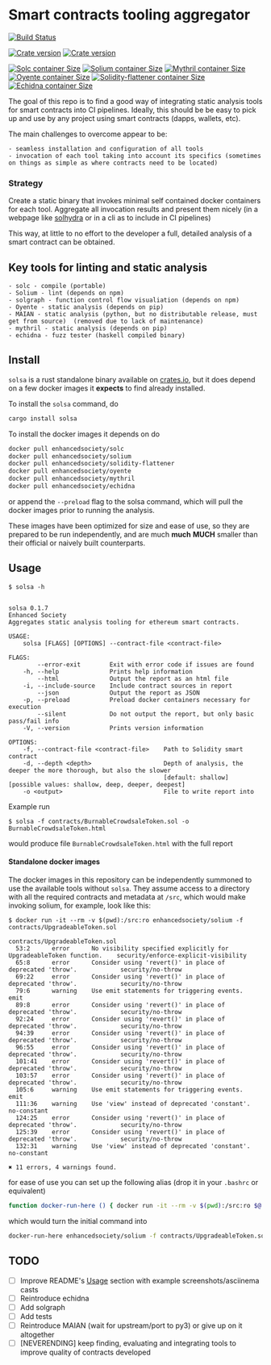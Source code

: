 # Smart contracts tooling aggregator

[![Build Status](https://api.travis-ci.org/enhancedsociety/solsa.svg?branch=master)](https://travis-ci.org/enhancedsociety/solsa)

[![Crate version](https://img.shields.io/crates/v/solsa.svg)](https://crates.io/crates/solsa)
[![Crate version](https://img.shields.io/crates/d/solsa.svg)](https://crates.io/crates/solsa)

[![Solc container Size](https://img.shields.io/microbadger/image-size/enhancedsociety/solc.svg?label=solc+docker+image+size)](https://hub.docker.com/r/enhancedsociety/solc/)
[![Solium container Size](https://img.shields.io/microbadger/image-size/enhancedsociety/solium.svg?label=solium+docker+image+size)](https://hub.docker.com/r/enhancedsociety/solium/)
[![Mythril container Size](https://img.shields.io/microbadger/image-size/enhancedsociety/mythril.svg?label=mythril+docker+image+size)](https://hub.docker.com/r/enhancedsociety/mythril/)
[![Oyente container Size](https://img.shields.io/microbadger/image-size/enhancedsociety/oyente.svg?label=oyente+docker+image+size)](https://hub.docker.com/r/enhancedsociety/oyente/)
[![Solidity-flattener container Size](https://img.shields.io/microbadger/image-size/enhancedsociety/solidity-flattener.svg?label=solidity-flattener+docker+image+size)](https://hub.docker.com/r/enhancedsociety/solidity-flattener/)
[![Echidna container Size](https://img.shields.io/microbadger/image-size/enhancedsociety/echidna.svg?label=echidna+docker+image+size)](https://hub.docker.com/r/enhancedsociety/echidna/)



The goal of this repo is to find a good way of integrating static analysis tools for smart contracts into CI pipelines.
Ideally, this should be be easy to pick up and use by any project using smart contracts (dapps, wallets, etc).

The main challenges to overcome appear to be:

    - seamless installation and configuration of all tools
    - invocation of each tool taking into account its specifics (sometimes on things as simple as where contracts need to be located)

### Strategy

Create a static binary that invokes minimal self contained docker containers for each tool. Aggregate all invocation results and present them nicely (in a webpage like [solhydra](https://github.com/BlockChainCompany/solhydra) or in a cli as to include in CI pipelines)

This way, at little to no effort to the developer a full, detailed analysis of a smart contract can be obtained.

## Key tools for linting and static analysis

    - solc - compile (portable)
    - Solium - lint (depends on npm)
    - solgraph - function control flow visualiation (depends on npm)
    - Oyente - static analysis (depends on pip)
    - MAIAN - static analysis (python, but no distributable release, must get from source)  (removed due to lack of maintenance)
    - mythril - static analysis (depends on pip)
    - echidna - fuzz tester (haskell compiled binary)

## Install

`solsa` is a rust standalone binary available on [crates.io](https://crates.io/crates/solsa), but it does depend on a few docker images it **expects** to find already installed.


To install the `solsa` command, do
```sh
cargo install solsa
```


To install the docker images it depends on do
```sh
docker pull enhancedsociety/solc
docker pull enhancedsociety/solium
docker pull enhancedsociety/solidity-flattener
docker pull enhancedsociety/oyente
docker pull enhancedsociety/mythril
docker pull enhancedsociety/echidna
```
or append the `--preload` flag to the solsa command, which will pull the docker images prior to running the analysis.

These images have been optimized for size and ease of use, so they are prepared to be run independently, and are much **much** **MUCH** smaller than their official or naively built counterparts.


## Usage

```
$ solsa -h


solsa 0.1.7
Enhanced Society
Aggregates static analysis tooling for ethereum smart contracts.

USAGE:
    solsa [FLAGS] [OPTIONS] --contract-file <contract-file>

FLAGS:
        --error-exit        Exit with error code if issues are found
    -h, --help              Prints help information
        --html              Output the report as an html file
    -i, --include-source    Include contract sources in report
        --json              Output the report as JSON
    -p, --preload           Preload docker containers necessary for execution
        --silent            Do not output the report, but only basic pass/fail info
    -V, --version           Prints version information

OPTIONS:
    -f, --contract-file <contract-file>    Path to Solidity smart contract
    -d, --depth <depth>                    Depth of analysis, the deeper the more thorough, but also the slower
                                           [default: shallow]  [possible values: shallow, deep, deeper, deepest]
    -o <output>                            File to write report into
```


Example run

```
$ solsa -f contracts/BurnableCrowdsaleToken.sol -o BurnableCrowdsaleToken.html
```

would produce file `BurnableCrowdsaleToken.html` with the full report

#### Standalone docker images

The docker images in this repository can be independently summoned to use the available tools without `solsa`. They assume access to a directory with all the required contracts and metadata at `/src`, which would make invoking solium, for example, look like this:

```
$ docker run -it --rm -v $(pwd):/src:ro enhancedsociety/solium -f contracts/UpgradeableToken.sol

contracts/UpgradeableToken.sol
  53:2      error      No visibility specified explicitly for UpgradeableToken function.    security/enforce-explicit-visibility
  65:8      error      Consider using 'revert()' in place of deprecated 'throw'.            security/no-throw
  69:22     error      Consider using 'revert()' in place of deprecated 'throw'.            security/no-throw
  79:6      warning    Use emit statements for triggering events.                           emit
  89:8      error      Consider using 'revert()' in place of deprecated 'throw'.            security/no-throw
  92:24     error      Consider using 'revert()' in place of deprecated 'throw'.            security/no-throw
  94:39     error      Consider using 'revert()' in place of deprecated 'throw'.            security/no-throw
  96:55     error      Consider using 'revert()' in place of deprecated 'throw'.            security/no-throw
  101:41    error      Consider using 'revert()' in place of deprecated 'throw'.            security/no-throw
  103:57    error      Consider using 'revert()' in place of deprecated 'throw'.            security/no-throw
  105:6     warning    Use emit statements for triggering events.                           emit
  111:36    warning    Use 'view' instead of deprecated 'constant'.                         no-constant
  124:25    error      Consider using 'revert()' in place of deprecated 'throw'.            security/no-throw
  125:39    error      Consider using 'revert()' in place of deprecated 'throw'.            security/no-throw
  132:31    warning    Use 'view' instead of deprecated 'constant'.                         no-constant

✖ 11 errors, 4 warnings found.

```

for ease of use you can set up the following alias (drop it in your `.bashrc` or equivalent)

```sh
function docker-run-here () { docker run -it --rm -v $(pwd):/src:ro $@ }
```

which would turn the initial command into

```sh
docker-run-here enhancedsociety/solium -f contracts/UpgradeableToken.sol
```


## TODO

  - [ ] Improve README's [Usage](#Usage) section with example screenshots/asciinema casts
  - [ ] Reintroduce echidna
  - [ ] Add solgraph
  - [ ] Add tests
  - [ ] Reintroduce MAIAN (wait for upstream/port to py3) or give up on it altogether
  - [ ] [NEVERENDING] keep finding, evaluating and integrating tools to improve quality of contracts developed
